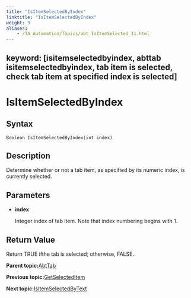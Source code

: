 ```yaml
--- 
title: "IsItemSelectedByIndex"
linktitle: "IsItemSelectedByIndex"
weight: 9
aliases: 
    - /TA_Automation/Topics/abt_IsItemSelected_11.html
---
```

keyword: [isitemselectedbyindex, abttab isitemselectedbyindex, tab item is selected, check tab item at specified index is selected]
---

# IsItemSelectedByIndex

## Syntax

`Boolean IsItemSelectedByIndex(int index)`

## Description

Determine whether or not a tab item, as specified by its numeric index, is currently selected.

## Parameters

-   **index**

    Integer index of tab item. Note that index numbering begins with 1.


## Return Value

Return TRUE ifthe tab is selected; otherwise, FALSE.

**Parent topic:**[AbtTab](/TA_Automation/Topics/abt_AbtTab.html)

**Previous topic:**[GetSelectedItem](/TA_Automation/Topics/abt_GetSelectedItem_11.html)

**Next topic:**[IsItemSelectedByText](/TA_Automation/Topics/abt_IsItemSelected_12.html)

